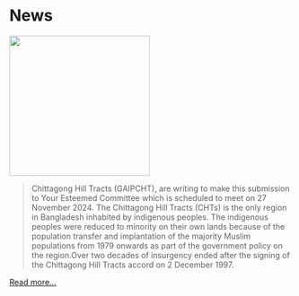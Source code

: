 # News

<a href=/src/submission-to-cpg.pdf>
<img src=/pix/submission-to-cpg.png style="width:250px">
</a>

> Chittagong Hill Tracts (GAIPCHT), are writing to make this submission to Your Esteemed Committee which is scheduled to meet on 27 November 2024.  The Chittagong Hill Tracts (CHTs) is the only region in Bangladesh inhabited by indigenous peoples. The indigenous peoples were reduced to minority on their own lands because of the population transfer and implantation of the majority Muslim populations from 1979 onwards as part of the government policy on the region.Over two decades of insurgency ended after the signing of the Chittagong Hill Tracts accord on 2 December 1997. 

[Read more&hellip;](/src/submission-to-cpg.pdf)
